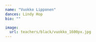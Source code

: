 ```yaml
---
name: "Vuokko Lipponen"
dances: Lindy Hop
bio: ""

image:
  url: teachers/black/vuokko_1600px.jpg
---
```


